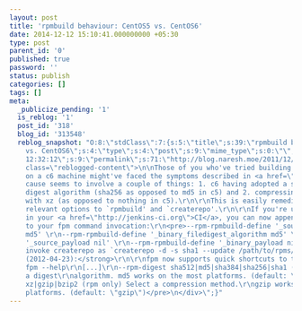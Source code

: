 ```yaml
---
layout: post
title: 'rpmbuild behaviour: CentOS5 vs. CentOS6'
date: 2014-12-12 15:10:41.000000000 +05:30
type: post
parent_id: '0'
published: true
password: ''
status: publish
categories: []
tags: []
meta:
  _publicize_pending: '1'
  is_reblog: '1'
  post_id: '318'
  blog_id: '313548'
  reblog_snapshot: "O:8:\"stdClass\":7:{s:5:\"title\";s:39:\"rpmbuild behaviour: CentOS5
    vs. CentOS6\";s:4:\"type\";s:4:\"post\";s:9:\"mime_type\";s:0:\"\";s:6:\"format\";b:0;s:12:\"modified_gmt\";s:19:\"2012-04-24
    12:32:12\";s:9:\"permalink\";s:71:\"http://blog.naresh.moe/2011/12/22/rpmbuild-behaviour-centos5-vs-centos6\";s:7:\"content\";s:1482:\"<div
    class=\"reblogged-content\">\n\nThose of you who've tried building RPMs for c5
    on a c6 machine might've faced the symptoms described in <a href=\"http://samixblog.blogspot.com/2011/11/yum-errno-3-error-performing-checksum.html\">http://samixblog.blogspot.com/2011/11/yum-errno-3-error-performing-checksum.html</a>\r\n\r\nThe
    cause seems to involve a couple of things: 1. c6 having adopted a stronger file
    digest algorithm (sha256 as opposed to md5 in c5) and 2. compressing the payload
    with xz (as opposed to nothing in c5).\r\n\r\nThis is easily remedied by passing
    relevant options to `rpmbuild' and `createrepo'.\r\n\r\nIf you're using <a href=\"https://github.com/jordansissel/fpm\">fpm</a>
    in your <a href=\"http://jenkins-ci.org\">CI</a>, you can now append the following
    to your fpm command invocation:\r\n<pre>--rpm-rpmbuild-define '_source_filedigest_algorithm
    md5' \r\n--rpm-rpmbuild-define '_binary_filedigest_algorithm md5' \r\n--rpm-rpmbuild-define
    '_source_payload nil' \r\n--rpm-rpmbuild-define '_binary_payload nil' </pre>\r\nAnd
    invoke createrepo as `createrepo -d -s sha1 --update /path/to/rpms/for/c5'\r\n\r\n<strong>UPDATE
    (2012-04-23):</strong>\r\n\r\nfpm now supports quick shortcuts to the above:\r\n<pre>%
    fpm --help\r\n[...]\r\n--rpm-digest sha512|md5|sha384|sha256|sha1 (rpm only) Select
    a digest\r\nalgorithm. md5 works on the most platforms. (default: \"md5\")\r\n--rpm-compression
    xz|gzip|bzip2 (rpm only) Select a compression method.\r\ngzip works on the most
    platforms. (default: \"gzip\")</pre>\n</div>\";}"
---
```


